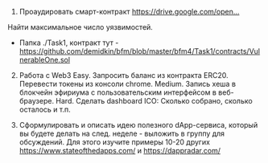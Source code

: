 1. Проаудировать смарт-контракт https://drive.google.com/open… 

Найти максимальное число уязвимостей.

* Папка ./Task1, контракт тут - https://github.com/demidkin/bfm/blob/master/bfm4/Task1/contracts/VulnerableOne.sol

2. Работа с Web3
Easy. Запросить баланс из контракта ERC20. Перевести токены из консоли chrome.
Medium. Запись хеша в блокчейн эфириума с пользовательским интерфейсом в веб-браузере.
Hard. Сделать dashboard ICO: Сколько собрано, сколько осталось и т.п.

3. Сформулировать и описать идею полезного dApp-сервиса, который вы будете делать на след. неделе - выложить в группу для обсуждений. Для этого изучите примеры 10-20 других https://www.stateofthedapps.com/  и https://dappradar.com/ 